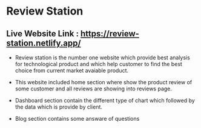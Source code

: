 # Review Station

## Live Website Link :       https://review-station.netlify.app/

* Review station is the number one website which provide best analysis for technological product and which help customer to find the best choice from current market avaiable product.

* This website included home section where show the product review of some customer and all reviews are showing into reviews page.

* Dashboard section contain the different type of chart which followed by the data which is provide by client.

* Blog section contains some answare of questions